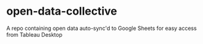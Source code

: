 # open-data-collective
A repo containing open data auto-sync'd to Google Sheets for easy access from Tableau Desktop
